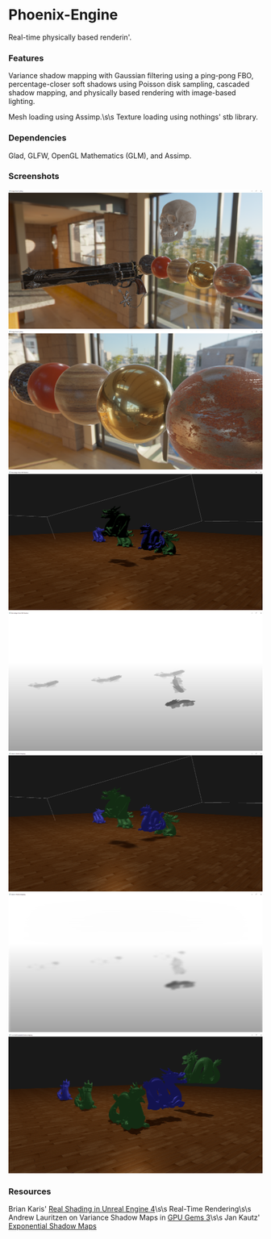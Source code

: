 # Phoenix-Engine
Real-time physically based renderin'.

### Features
Variance shadow mapping with Gaussian filtering using a ping-pong FBO, percentage-closer soft shadows using Poisson disk sampling, cascaded shadow mapping, and physically based rendering with image-based lighting.

Mesh loading using Assimp.\s\s
Texture loading using nothings' stb library.

### Dependencies
Glad, GLFW, OpenGL Mathematics (GLM), and Assimp.

### Screenshots
![](images/ibl.png "Image-Based Lighting")
![](images/ibl2.png "Image-Based Lighting")
![](images/pcss.png "Percentage-Closer Soft Shadows")
![](images/pcss_sm.png "Percentage-Closer Soft Shadows Shadow Map")
![](images/vsm.png "Variance Shadow Mapping")
![](images/vsm_sm.png "Variance Shadow Mapping Shadow Map")
![](images/csm.png "Cascaded Shadow Mapping")

### Resources
Brian Karis' [Real Shading in Unreal Engine 4](https://cdn2.unrealengine.com/Resources/files/2013SiggraphPresentationsNotes-26915738.pdf)\s\s
Real-Time Rendering\s\s
Andrew Lauritzen on Variance Shadow Maps in [GPU Gems 3](https://developer.nvidia.com/gpugems/GPUGems3/gpugems3_ch08.html)\s\s
Jan Kautz' [Exponential Shadow Maps](http://jankautz.com/publications/esm_gi08.pdf)